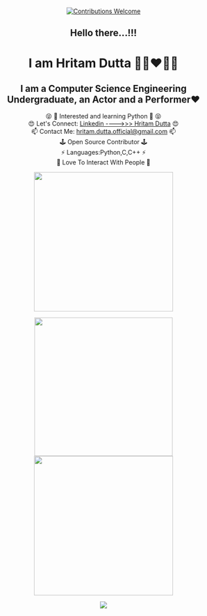 <p align="center">
<br/><a href="#contributing"><img alt="Contributions Welcome" src="https://img.shields.io/badge/contributions-welcome-brightgreen?style=for-the-badge&labelColor=black&logo=github"></a>
</p>

<h2 align="center">Hello there...!!!<br></h2>
<h1 align="center">I am Hritam Dutta  🙈🤩❤️🤩🙈<br></h1>

<h2 align="center">I am a Computer Science Engineering Undergraduate, an Actor and a Performer❤️</h2>

<p align="center">
  😝 🐍 Interested and learning Python 🐍 😝 <br>
  😍 Let's Connect: <a href="https://www.linkedin.com/in/hritam-dutta06/">Linkedin ---->>> Hritam Dutta</a> 😍 <br>
  📫 Contact Me: <a href="mailto:hritam.dutta.official@gmail.com">hritam.dutta.official@gmail.com</a> 📫<br>
  🕹️ Open Source Contributor 🕹️<br>
  ⚡ Languages:Python,C,C++ ⚡<br>
  🥰 Love To Interact With People 🥰<br>
</p>

<!--
<p align="center">
<a href="https://github.com/Hritam06"><img src="https://img.shields.io/github/followers/Hritam06?style=social"></a>
</p>
-->

<p align="center">
  <img src="https://github-readme-stats.vercel.app/api?username=Hritam06&show_icons=true&theme=github_dark" width="320" />
</p>

<p align="center">
  <img src="https://github-readme-stats.vercel.app/api/top-langs?username=Hritam06&show_icons=true&theme=github_dark&title_color=ab06b7&locale=en&layout=compact" width="318" />
  <img src="https://github-readme-streak-stats.herokuapp.com/?user=Hritam06&theme=radical" width="320" /> 
</p>

<p align="center">
 <img src="https://activity-graph.herokuapp.com/graph?username=Hritam06&bg_color=0d0c0d&color=e137d6&line=5daddf&point=99eb1e&area=false&hide_border=false">
</p>
